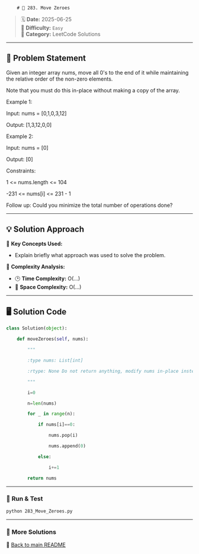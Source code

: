 
        # 🌟 283. Move Zeroes

> 🗓 **Date:** 2025-06-25  
> 🎯 **Difficulty:** `Easy`  
> 📂 **Category:** LeetCode Solutions  

---

## 📖 Problem Statement  
Given an integer array nums, move all 0's to the end of it while maintaining the relative order of the non-zero elements.

Note that you must do this in-place without making a copy of the array.

 

Example 1:

Input: nums = [0,1,0,3,12]
Output: [1,3,12,0,0]
Example 2:

Input: nums = [0]
Output: [0]
 

Constraints:

1 <= nums.length <= 104
-231 <= nums[i] <= 231 - 1
 

Follow up: Could you minimize the total number of operations done?

---

## 💡 Solution Approach  
🔹 **Key Concepts Used:**  
- Explain briefly what approach was used to solve the problem.

🔹 **Complexity Analysis:**  
- 🕑 **Time Complexity:** O(...)  
- 💾 **Space Complexity:** O(...)  

---

## 🖥️ Solution Code  
```python
class Solution(object):
    def moveZeroes(self, nums):
        """
        :type nums: List[int]
        :rtype: None Do not return anything, modify nums in-place instead.
        """
        i=0
        n=len(nums)
        for _ in range(n):
            if nums[i]==0:
                nums.pop(i)
                nums.append(0)
            else:
                i+=1
        return nums
```

---

### 🚀 **Run & Test**  
```bash
python 283_Move_Zeroes.py
```

---

### 🔗 **More Solutions**  
📌 [Back to main README](../../README.md)
